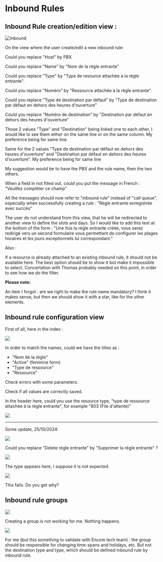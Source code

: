 # Inbound Rules

## Inbound Rule  creation/edition view :

![inbound](https://storage.gra.cloud.ovh.net/v1/AUTH_9c30d35f284f44b2bda08609e7c19f33/cyrille_public/20241017051045_PSDfq85Ua79iCu5yfjkhpTSAKQgQl0tSn3Z4XZn2cnsxRfpAhGPwJTuboT8P2c3PU4vCx0ecgjhwPFBq.png)


On the view where the user create/edit a new inbound rule:

Could you replace "Host" by PBX

Could you replace "Name" by "Nom de la règle entrante"

Could you replace "Type" by "Type de resource attachée à la  règle entrante".

Could you replace "Numéro" by "Ressource attachée à la règle entrante".

Could you replace "Type de destination par défaut" by "Type de destination par défaut en dehors des heures d'ouverture"

Could you replace "Numéro de destination" by "Destination par défaut en dehors des heures d'ouverture"

Those 2 values "Type" and "Destination" being linked one to each other, I would like to see them either on the same line or on the same column. My preference being for same line.

Same for the 2 values "Type de destination par défaut en dehors des heures d'ouverture" and "Destination par défaut en dehors des heures d'ouverture". My preference being for same line

My suggestion would be to have the PBX and the rule name, then the two others.

When a field in not filled out, could you put the message in French : "Veuillez compléter ce champ"

All the messages should now refer to "inbound rule" instead of "call queue", especially when successfully creating a rule : "Règle entrante enregistrée avec succès"

The user do not understand from this view, that he will be redirected to another view to define the slots and days. So I would like to add this text at the bottom of the form : "Une fois la règle entrante créée, vous serez redirigé vers un second formulaire vous permettant de configurer les plages horaires et les jours exceptionnels lui correspondant."

Also : 

If a resource is already attached to an existing inbound rule, it should not be available here. The best option should be to show it but make it impossible to select. Concertation with Thomas probably needed on this  point, in order to see how we do the filter.

**Please note:**

An item I forgot : are we right to make the rule name mandatory? I think it makes sense, but then we should show it with a star, like for the other elements.
## Inbound rule configuration view

First of all, here in the index :

![](https://storage.gra.cloud.ovh.net/v1/AUTH_9c30d35f284f44b2bda08609e7c19f33/cyrille_public/20241024122914_2RYFH30wqfuugRgUbMHgpXKv3sH1vinNOvmdMx7hM2Z5Mym3nT9OS4J5fYvsMHPMpWJxeMQvxiVqyO9f.png)

In order to match the names,  could we have the titles as : 
-  "Nom de la règle"
- "Active" (feminine form)
- "Type de ressource"
- "Ressource"

Check errors with some parameters.

Check if all values are correctly saved.

In the header here, could you use the resource type, "type de ressource attachée  à la règle entrante", for example "803 (File d'attente)"

![](https://storage.gra.cloud.ovh.net/v1/AUTH_9c30d35f284f44b2bda08609e7c19f33/cyrille_public/20241024124007_JOzlqR77oBdEpmoVeBk4yVdFcbwSr3KNZPsVnxFZB3Y71jx8UdukAZgY8Q0b9iyHHplgRLaPuX1Efm8M.png)



---

Some update, 25/10/2024:

![](https://storage.gra.cloud.ovh.net/v1/AUTH_9c30d35f284f44b2bda08609e7c19f33/cyrille_public/20241025084725_LCHohGDKXk9Pn2d0FXfHRtde7CJFSfPpwlaZCtmeSWQmXx3aHYXIDEGHeUzDuOrOZaqNYQS18UWBYL0r.png)

Could you replace "Delete règle entrante" by "Supprimer la règle entrante" ?

![](https://storage.gra.cloud.ovh.net/v1/AUTH_9c30d35f284f44b2bda08609e7c19f33/cyrille_public/20241025084946_5ADv80TUyBWQdVKmz7WUnIGHoKufDvgndJd5GuYOfx4cnDHTnL3M6hl4ssFdOZ6FYm1RxPxMnx6I3Ssc.png)

The type appears here, I suppose it is not expected.

![](https://storage.gra.cloud.ovh.net/v1/AUTH_9c30d35f284f44b2bda08609e7c19f33/cyrille_public/20241025085142_ulHzuhlosUb4oa0gr9EKeIldLlfBwh6STkY5cXMadCPNyG1yGSUFTI95z3wRNW0SsiWRJIu9WMSFsrpu.png)

This fails. Do you get why?

## Inbound rule groups

![](https://storage.gra.cloud.ovh.net/v1/AUTH_9c30d35f284f44b2bda08609e7c19f33/cyrille_public/20241025093012_QwdPw3ktMNGtag1MtPPl40INdGCyRorelSw5gtzHo2NeGZCuieiytMbDSG6kPMSj2zGprI3eVovmOTlU.png)

Creating a group is not working for me. Nothing happens.

![](https://storage.gra.cloud.ovh.net/v1/AUTH_9c30d35f284f44b2bda08609e7c19f33/cyrille_public/20241025093113_ObKFXIdAMouEEFReo7A8LkIYrxBBkerjwoSUW5IsPfQsa35JO3dP5ZAxBHOnDcaXCoK7MjgbxcKubg0q.png)

For me (but this something to validate with Encom tech team) : the group should be responsible for changing time-spans and holidays, etc. But not the destination type and type, which should be defined inbound rule by inbound rule.